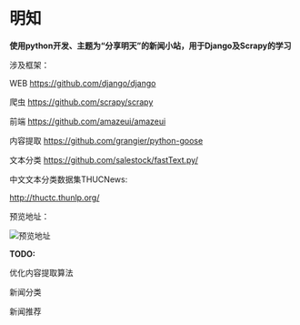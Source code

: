 # 明知
<b>使用python开发、主题为“分享明天”的新闻小站，用于Django及Scrapy的学习 </b>

涉及框架：

WEB https://github.com/django/django

爬虫 https://github.com/scrapy/scrapy

前端 https://github.com/amazeui/amazeui

内容提取 https://github.com/grangier/python-goose

文本分类 https://github.com/salestock/fastText.py/


中文文本分类数据集THUCNews:

http://thuctc.thunlp.org/

预览地址：

![预览地址](https://github.com/newbie-Leo/tomorrow-news/blob/master/news-collector/news_center/static/img/url.png)

<b>TODO:</b>

优化内容提取算法

新闻分类

新闻推荐
